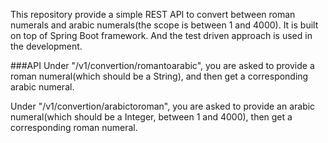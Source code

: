 This repository provide a simple REST API to convert between roman numerals and arabic numerals(the scope is between 1 and 4000). It is built on top of Spring Boot framework. And the test driven approach is used in the development.

###API
Under "/v1/convertion/romantoarabic", you are asked to provide a roman numeral(which should be a String), and then get a corresponding arabic numeral.

Under "/v1/convertion/arabictoroman", you are asked to provide an arabic numeral(which should be a Integer, between 1 and 4000), then get a corresponding roman numeral.